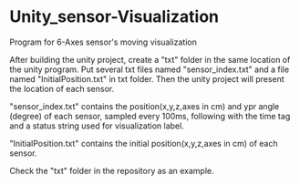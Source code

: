 # Unity_sensor-Visualization
Program for 6-Axes sensor's moving visualization



After building the unity project, create a "txt" folder in the same location of the unity program. Put several txt files named "sensor_index.txt" and a file named "InitialPosition.txt" in txt folder. Then the unity project will present the location of each sensor.

"sensor_index.txt" contains the position(x,y,z,axes in cm) and ypr angle (degree) of each sensor, sampled every 100ms, following with the time tag and a status string used for visualization label.

"InitialPosition.txt" contains the initial position(x,y,z,axes in cm) of each sensor.


Check the "txt" folder in the repository as an example.
